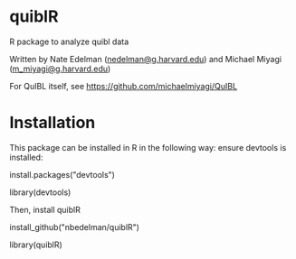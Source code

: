 # quiblR
R package to analyze quibl data

Written by Nate Edelman (nedelman@g.harvard.edu) and Michael Miyagi (m_miyagi@g.harvard.edu)

For QuIBL itself, see https://github.com/michaelmiyagi/QuIBL

# Installation
This package can be installed in R in the following way:
ensure devtools is installed:

install.packages("devtools")

library(devtools)

Then, install quiblR

install_github("nbedelman/quiblR")

library(quiblR)
